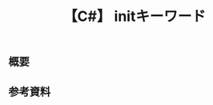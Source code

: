 ﻿---
title: "【C#】 initキーワード"
tags:
  - C#
updated_at: ""
id: b5b22d9f-37a2-4331-bc77-7940bb9a5e2e
---

## 概要

##

##

## 参考資料
